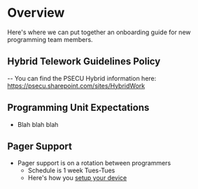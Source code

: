 # Overview

Here's where we can put together an onboarding guide for new programming team members.

## Hybrid Telework Guidelines Policy

-- You can find the PSECU Hybrid information here:  https://psecu.sharepoint.com/sites/HybridWork

## Programming Unit Expectations

- Blah blah blah

## Pager Support

- Pager support is on a rotation between programmers
  - Schedule is 1 week Tues-Tues
  - Here's how you [setup your device](https://psecu.sharepoint.com/:w:/r/sites/InformationTechnologyServices-Programming/Shared%20Documents/Programming/Governance/Programming%20On%20Call%20Procedures.docx?d=w7c42d047cdb74462b54901ac112eaf14&csf=1&web=1&e=PdroLC)